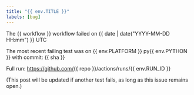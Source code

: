 ```yaml
---
title: "{{ env.TITLE }}"
labels: [bug]
---
```

The {{ workflow }} workflow failed on {{ date | date("YYYY-MM-DD HH:mm") }} UTC

The most recent failing test was on {{ env.PLATFORM }} py{{ env.PYTHON }}
with commit: {{ sha }}

Full run: https://github.com/{{ repo }}/actions/runs/{{ env.RUN_ID }}

(This post will be updated if another test fails, as long as this issue remains open.)
